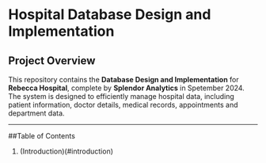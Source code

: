 # Hospital Database Design and Implementation
## Project Overview
This repository contains the **Database Design and Implementation** for **Rebecca Hospital**, complete by **Splendor Analytics** in Spetember 2024. The system is designed to efficiently manage hospital data, including patient information, doctor details, medical records, appointments and department data.

---

##Table of Contents
1. (Introduction)(#introduction)
